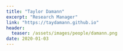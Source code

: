 ```yaml
---
title: "Taylor Damann"
excerpt: "Research Manager"
link: "https://taydamann.github.io"
header:
  teaser: /assets/images/people/damann.png
date: 2020-01-03
---
```


